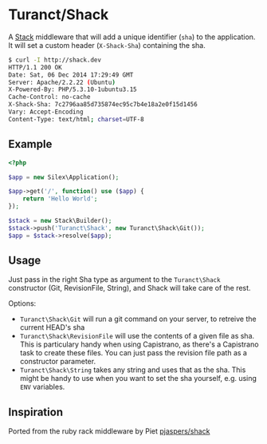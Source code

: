 Turanct/Shack
=============================

A [Stack](http://stackphp.com) middleware that will add a unique identifier (`sha`) to the application. It will set a custom header (`X-Shack-Sha`) containing the sha.

```sh
$ curl -I http://shack.dev
HTTP/1.1 200 OK
Date: Sat, 06 Dec 2014 17:29:49 GMT
Server: Apache/2.2.22 (Ubuntu)
X-Powered-By: PHP/5.3.10-1ubuntu3.15
Cache-Control: no-cache
X-Shack-Sha: 7c2796aa85d735874ec95c7b4e18a2e0f15d1456
Vary: Accept-Encoding
Content-Type: text/html; charset=UTF-8
```


Example
-----------------------------

``` php
<?php

$app = new Silex\Application();

$app->get('/', function() use ($app) {
    return 'Hello World';
});

$stack = new Stack\Builder();
$stack->push('Turanct\Shack', new Turanct\Shack\Git());
$app = $stack->resolve($app);
```
    

Usage
-----------------------------

Just pass in the right Sha type as argument to the `Turanct\Shack` constructor (Git, RevisionFile, String), and Shack will take care of the rest.

Options:
- `Turanct\Shack\Git` will run a git command on your server, to retreive the current HEAD's sha
- `Turanct\Shack\RevisionFile` will use the contents of a given file as sha. This is particulary handy when using Capistrano, as there's a Capistrano task to create these files. You can just pass the revision file path as a constructor parameter.
- `Turanct\Shack\String` takes any string and uses that as the sha. This might be handy to use when you want to set the sha yourself, e.g. using `ENV` variables.


Inspiration
-----------------------------

Ported from the ruby rack middleware by Piet [pjaspers/shack](https://github.com/pjaspers/shack)
